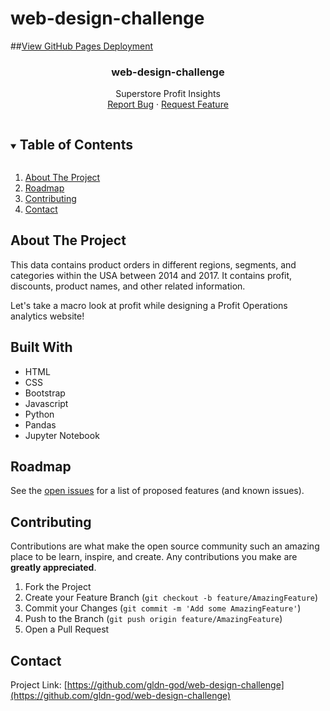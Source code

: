# web-design-challenge
##<a href="https://gldn-god.github.io/web-design-challenge/">View GitHub Pages Deployment</a></h1>
<!-- README -->
  <h3 align="center">web-design-challenge</h3>
  <p align="center"> 
  Superstore Profit Insights
    <br />
    <a href="https://github.com/gldn-god/web-design-challenge/issues">Report Bug</a>
    ·
    <a href="https://github.com/gldn-god/web-design-challenge/issues">Request Feature</a>
  </p>
</p>


<!-- TABLE OF CONTENTS -->
<details open="open">
  <summary><h2 style="display: inline-block">Table of Contents</h2></summary>
  <ol>
    <li>
      <a href="#about-the-project">About The Project</a>
    <li><a href="#roadmap">Roadmap</a></li>
    <li><a href="#contributing">Contributing</a></li>
    <li><a href="#contact">Contact</a></li>
  </ol>
</details>


<!-- ABOUT THE PROJECT -->
## About The Project

This data contains product orders in different regions, segments, and categories within the USA between 2014 and 2017. It contains profit, discounts, product names, and other related information.

Let's take a macro look at profit while designing a Profit Operations analytics website!


<!-- BUILT WITH -->
## Built With

* HTML
* CSS
* Bootstrap
* Javascript
* Python
* Pandas
* Jupyter Notebook


<!-- ROADMAP -->
## Roadmap

See the [open issues](https://github.com/gldn-god/web-design-challenge/issues) for a list of proposed features (and known issues).


<!-- CONTRIBUTING -->
## Contributing

Contributions are what make the open source community such an amazing place to be learn, inspire, and create. Any contributions you make are **greatly appreciated**.

1. Fork the Project
2. Create your Feature Branch (`git checkout -b feature/AmazingFeature`)
3. Commit your Changes (`git commit -m 'Add some AmazingFeature'`)
4. Push to the Branch (`git push origin feature/AmazingFeature`)
5. Open a Pull Request


<!-- CONTACT -->
## Contact

Project Link: [https://github.com/gldn-god/web-design-challenge](https://github.com/gldn-god/web-design-challenge)
